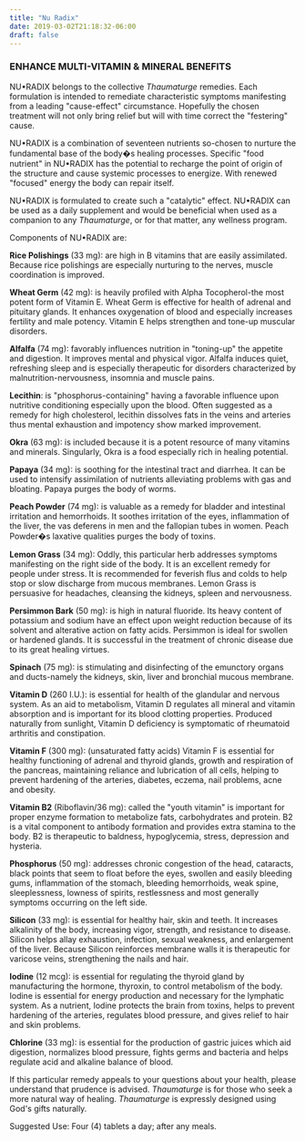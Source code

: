```yaml
---
title: "Nu Radix"
date: 2019-03-02T21:18:32-06:00
draft: false
---
```


### ENHANCE MULTI-VITAMIN & MINERAL BENEFITS

NU•RADIX belongs to the collective <cite>Thaumaturge</cite> remedies. Each formulation is intended to remediate characteristic symptoms manifesting from a leading "cause-effect" circumstance. Hopefully the chosen treatment will not only bring relief but will with time correct the "festering" cause.

NU•RADIX is a combination of seventeen nutrients so-chosen to nurture the fundamental base of the body�s healing processes. Specific "food nutrient" in NU•RADIX has the potential to recharge the point of origin of the structure and cause systemic processes to energize. With renewed "focused" energy the body can repair itself.

NU•RADIX is formulated to create such a "catalytic" effect. NU•RADIX can be used as a daily supplement and would be beneficial when used as a companion to any <cite>Thaumaturge</cite>, or for that matter, any wellness program.

Components of NU•RADIX are:

**Rice Polishings** (33 mg): are high in B vitamins that are easily assimilated. Because rice polishings are especially nurturing to the nerves, muscle coordination is improved.

**Wheat Germ** (42 mg): is heavily profiled with Alpha Tocopherol-the most potent form of Vitamin E. Wheat Germ is effective for health of adrenal and pituitary glands. It enhances oxygenation of blood and especially increases fertility and male potency. Vitamin E helps strengthen and tone-up muscular disorders.

**Alfalfa** (74 mg): favorably influences nutrition in "toning-up" the appetite and digestion. It improves mental and physical vigor. Alfalfa induces quiet, refreshing sleep and is especially therapeutic for disorders characterized by malnutrition-nervousness, insomnia and muscle pains.

**Lecithin**: is "phosphorus-containing" having a favorable influence upon nutritive conditioning especially upon the blood. Often suggested as a remedy for high cholesterol, lecithin dissolves fats in the veins and arteries thus mental exhaustion and impotency show marked improvement.

**Okra** (63 mg): is included because it is a potent resource of many vitamins and minerals. Singularly, Okra is a food especially rich in healing potential.

**Papaya** (34 mg): is soothing for the intestinal tract and diarrhea. It can be used to intensify assimilation of nutrients alleviating problems with gas and bloating. Papaya purges the body of worms.

**Peach Powder** (74 mg): is valuable as a remedy for bladder and intestinal irritation and hemorrhoids. It soothes irritation of the eyes, inflammation of the liver, the vas deferens in men and the fallopian tubes in women. Peach Powder�s laxative qualities purges the body of toxins.

**Lemon Grass** (34 mg): Oddly, this particular herb addresses symptoms manifesting on the right side of the body. It is an excellent remedy for people under stress. It is recommended for feverish flus and colds to help stop or slow discharge from mucous membranes. Lemon Grass is persuasive for headaches, cleansing the kidneys, spleen and nervousness.

**Persimmon Bark** (50 mg): is high in natural fluoride. Its heavy content of potassium and sodium have an effect upon weight reduction because of its solvent and alterative action on fatty acids. Persimmon is ideal for swollen or hardened glands. It is successful in the treatment of chronic disease due to its great healing virtues.

**Spinach** (75 mg): is stimulating and disinfecting of the emunctory organs and ducts-namely the kidneys, skin, liver and bronchial mucous membrane.

**Vitamin D** (260 I.U.): is essential for health of the glandular and nervous system. As an aid to metabolism, Vitamin D regulates all mineral and vitamin absorption and is important for its blood clotting properties. Produced naturally from sunlight, Vitamin D deficiency is symptomatic of rheumatoid arthritis and constipation.

**Vitamin F** (300 mg): (unsaturated fatty acids) Vitamin F is essential for healthy functioning of adrenal and thyroid glands, growth and respiration of the pancreas, maintaining reliance and lubrication of all cells, helping to prevent hardening of the arteries, diabetes, eczema, nail problems, acne and obesity.

**Vitamin B2** (Riboflavin/36 mg): called the "youth vitamin" is important for proper enzyme formation to metabolize fats, carbohydrates and protein. B2 is a vital component to antibody formation and provides extra stamina to the body. B2 is therapeutic to baldness, hypoglycemia, stress, depression and hysteria.

**Phosphorus** (50 mg): addresses chronic congestion of the head, cataracts, black points that seem to float before the eyes, swollen and easily bleeding gums, inflammation of the stomach, bleeding hemorrhoids, weak spine, sleeplessness, lowness of spirits, restlessness and most generally symptoms occurring on the left side.

**Silicon** (33 mg): is essential for healthy hair, skin and teeth. It increases alkalinity of the body, increasing vigor, strength, and resistance to disease. Silicon helps allay exhaustion, infection, sexual weakness, and enlargement of the liver. Because Silicon reinforces membrane walls it is therapeutic for varicose veins, strengthening the nails and hair.

**Iodine** (12 mcg): is essential for regulating the thyroid gland by manufacturing the hormone, thyroxin, to control metabolism of the body. Iodine is essential for energy production and necessary for the lymphatic system. As a nutrient, Iodine protects the brain from toxins, helps to prevent hardening of the arteries, regulates blood pressure, and gives relief to hair and skin problems.

**Chlorine** (33 mg): is essential for the production of gastric juices which aid digestion, normalizes blood pressure, fights germs and bacteria and helps regulate acid and alkaline balance of blood.

If this particular remedy appeals to your questions about your health, please understand that prudence is advised. <cite>Thaumaturge</cite> is for those who seek a more natural way of healing. <cite>Thaumaturge</cite> is expressly designed using God's gifts naturally.

Suggested Use: Four (4) tablets a day; after any meals.